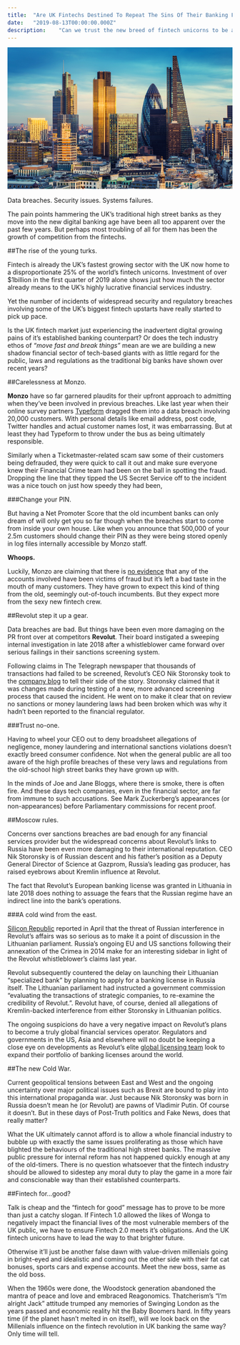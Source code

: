```yaml
---
title:  "Are UK Fintechs Destined To Repeat The Sins Of Their Banking Forebears?"
date:   "2019-08-13T00:00:00.000Z"
description:    "Can we trust the new breed of fintech unicorns to be a force for good or are they destined to make the same mistakes as the traditional banks have in recent years?"
---
```

![London skyline](./london-brexit-fintech-early-metrics.jpg)

Data breaches. Security issues. Systems failures.

The pain points hammering the UK’s traditional high street banks as they move into the new digital banking age have been all too apparent over the past few years. But perhaps most troubling of all for them has been the growth of competition from the fintechs.

##The rise of the young turks.

Fintech is already the UK’s fastest growing sector with the UK now home to a disproportionate 25% of the world’s fintech unicorns. Investment of over $1billion in the first quarter of 2019 alone shows just how much the sector already means to the UK’s highly lucrative financial services industry.

Yet the number of incidents of widespread security and regulatory breaches involving some of the UK’s biggest fintech upstarts have really started to pick up pace.

Is the UK fintech market just experiencing the inadvertent digital growing pains of it’s established banking counterpart? Or does the tech industry ethos of *“move fast and break things”* mean are we are building a new shadow financial sector of tech-based giants with as little regard for the public, laws and regulations as the traditional big banks have shown over recent years?

##Carelessness at Monzo.

**Monzo** have so far garnered plaudits for their upfront approach to admitting when they’ve been involved in previous breaches. Like last year when their online survey partners [Typeform](https://monzo.com/blog/2018/06/29/typeform-breach) dragged them into a data breach involving 20,000 customers. With personal details like email address, post code, Twitter handles and actual customer names lost, it was embarrassing. But at least they had Typeform to throw under the bus as being ultimately responsible.

Similarly when a Ticketmaster-related scam saw some of their customers being defrauded, they were quick to call it out and make sure everyone knew their Financial Crime team had been on the ball in spotting the fraud. Dropping the line that they tipped the US Secret Service off to the incident was a nice touch on just how speedy they had been,

###Change your PIN.

But having a Net Promoter Score that the old incumbent banks can only dream of will only get you so far though when the breaches start to come from inside your own house. Like when you announce that 500,000 of your 2.5m customers should change their PIN as they were being stored openly in log files internally accessible by Monzo staff.

**Whoops.**

Luckily, Monzo are claiming that there is [no evidence](https://www.cbronline.com/news/monzo-change-pin) that any of the accounts involved have been victims of fraud but it’s left a bad taste in the mouth of many customers. They have grown to expect this kind of thing from the old, seemingly out-of-touch incumbents. But they expect more from the sexy new fintech crew.

##Revolut step it up a gear.

Data breaches are bad. But things have been even more damaging on the PR front over at competitors **Revolut**. Their board instigated a sweeping internal investigation in late 2018 after a whistleblower came forward over serious failings in their sanctions screening system.

Following claims in The Telegraph newspaper that thousands of transactions had failed to be screened, Revolut’s CEO Nik Storonsky took to the [company blog](https://blog.revolut.com/let-me-sec-the-record-straight/) to tell their side of the story. Storonsky claimed that it was changes made during testing of a new, more advanced screening process that caused the incident. He went on to make it clear that on review no sanctions or money laundering laws had been broken which was why it hadn’t been reported to the financial regulator.

###Trust no-one.

Having to wheel your CEO out to deny broadsheet allegations of negligence, money laundering and international sanctions violations doesn’t exactly breed consumer confidence. Not when the general public are all too aware of the high profile breaches of these very laws and regulations from the old-school high street banks they have grown up with.

In the minds of Joe and Jane Bloggs, where there is smoke, there is often fire. And these days tech companies, even in the financial sector, are far from immune to such accusations. See Mark Zuckerberg’s appearances (or non-appearances) before Parliamentary commissions for recent proof.

##Moscow rules.

Concerns over sanctions breaches are bad enough for any financial services provider but the widespread concerns about Revolut’s links to Russia have been even more damaging to their international reputation. CEO Nik Storonsky is of Russian descent and his father’s position as a Deputy General Director of Science at Gazprom, Russia’s leading gas producer, has raised eyebrows about Kremlin influence at Revolut.

The fact that Revolut’s European banking license was granted in Lithuania in late 2018 does nothing to assuage the fears that the Russian regime have an indirect line into the bank’s operations.

###A cold wind from the east.

[Silicon Republic](https://www.siliconrepublic.com/companies/revolut-kremlin-lithuania-banking-license) reported in April that the threat of Russian interference in Revolut’s affairs was so serious as to make it a point of discussion in the Lithuanian parliament. Russia’s ongoing EU and US sanctions following their annexation of the Crimea in 2014 make for an interesting sidebar in light of the Revolut whistleblower’s claims last year.

Revolut subsequently countered the delay on launching their Lithuanian “specialized bank” by planning to apply for a banking license in Russia itself. The Lithuanian parliament had instructed a government commission “evaluating the transactions of strategic companies, to re-examine the credibility of Revolut.”. Revolut have, of course, denied all allegations of Kremlin-backed interference from either Storonsky in Lithuanian politics.

The ongoing suspicions do have a very negative impact on Revolut’s plans to become a truly global financial services operator. Regulators and governments in the US, Asia and elsewhere will no doubt be keeping a close eye on developments as Revolut’s elite [global licensing team](https://www.siliconrepublic.com/companies/revolut-global-licensing) look to expand their portfolio of banking licenses around the world.

##The new Cold War.

Current geopolitical tensions between East and West and the ongoing uncertainty over major political issues such as Brexit are bound to play into this international propaganda war. Just because Nik Storonsky was born in Russia doesn’t mean he (or Revolut) are pawns of Vladimir Putin. Of course it doesn’t. But in these days of Post-Truth politics and Fake News, does that really matter?

What the UK ultimately cannot afford is to allow a whole financial industry to bubble up with exactly the same issues proliferating as those which have blighted the behaviours of the traditional high street banks. The massive public pressure for internal reform has not happened quickly enough at any of the old-timers. There is no question whatsoever that the fintech industry should be allowed to sidestep any moral duty to play the game in a more fair and conscionable way than their established counterparts.

##Fintech for...good?

Talk is cheap and the “fintech for good” message has to prove to be more than just a catchy slogan. If Fintech 1.0 allowed the likes of Wonga to negatively impact the financial lives of the most vulnerable members of the UK public, we have to ensure Fintech 2.0 meets it’s obligations. And the UK fintech unicorns have to lead the way to that brighter future.

Otherwise it’ll just be another false dawn with value-driven millenials going in bright-eyed and idealistic and coming out the other side with their fat cat bonuses, sports cars and expense accounts. Meet the new boss, same as the old boss.

When the 1960s were done, the Woodstock generation abandoned the mantra of peace and love and embraced Reagonomics. Thatcherism’s “I’m alright Jack” attitude trumped any memories of Swinging London as the years passed and economic reality hit the Baby Boomers hard. In fifty years time (if the planet hasn’t melted in on itself), will we look back on the Millenials influence on the fintech revolution in UK banking the same way? Only time will tell.